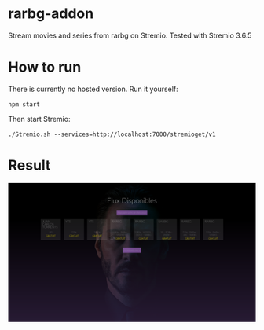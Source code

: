 # rarbg-addon

Stream movies and series from rarbg on Stremio.
Tested with Stremio 3.6.5

# How to run

There is currently no hosted version. Run it yourself:

```
npm start
```

Then start Stremio:


```
./Stremio.sh --services=http://localhost:7000/stremioget/v1
```

# Result
![screenshot](/screenshots/rarbg.png)
